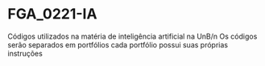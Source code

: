 # FGA_0221-IA
Códigos utilizados na matéria de inteligência artificial na UnB/n
Os códigos serão separados em portfólios cada portfólio possui suas próprias instruções
